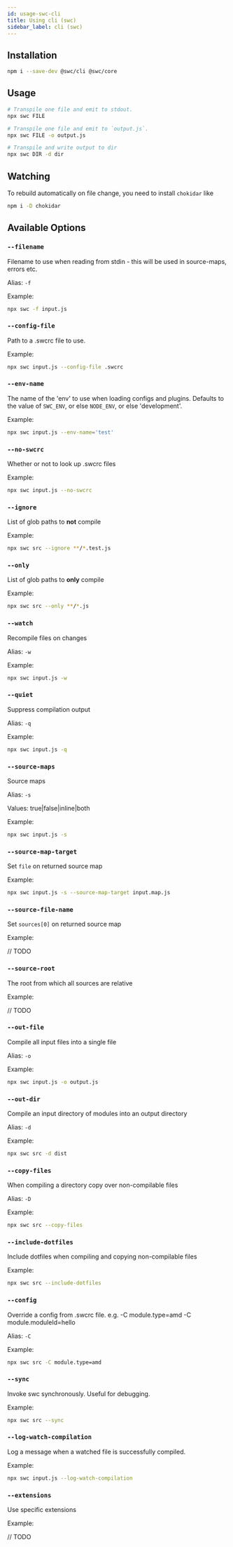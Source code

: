 ```yaml
---
id: usage-swc-cli
title: Using cli (swc)
sidebar_label: cli (swc)
---
```


## Installation

```sh
npm i --save-dev @swc/cli @swc/core
```

## Usage

```sh
# Transpile one file and emit to stdout.
npx swc FILE

# Transpile one file and emit to `output.js`.
npx swc FILE -o output.js

# Transpile and write output to dir
npx swc DIR -d dir
```

## Watching

To rebuild automatically on file change, you need to install `chokidar` like

```sh
npm i -D chokidar

```

## Available Options

### `--filename`

Filename to use when reading from stdin - this will be used in source-maps, errors etc.

Alias: `-f`

Example:

```sh
npx swc -f input.js
```

### `--config-file`

Path to a .swcrc file to use.

Example:

```sh
npx swc input.js --config-file .swcrc
```

### `--env-name`

The name of the 'env' to use when loading configs and plugins.
Defaults to the value of `SWC_ENV`, or else `NODE_ENV`, or else 'development'.

Example:

```sh
npx swc input.js --env-name='test'
```

### `--no-swcrc`

Whether or not to look up .swcrc files

Example:

```sh
npx swc input.js --no-swcrc
```

### `--ignore`

List of glob paths to **not** compile

Example:

```sh
npx swc src --ignore **/*.test.js
```

### `--only`

List of glob paths to **only** compile

Example:

```sh
npx swc src --only **/*.js
```

### `--watch`

Recompile files on changes

Alias: `-w`

Example:

```sh
npx swc input.js -w
```

### `--quiet`

Suppress compilation output

Alias: `-q`

Example:

```sh
npx swc input.js -q
```

### `--source-maps`

Source maps

Alias: `-s`

Values: true|false|inline|both

Example:

```sh
npx swc input.js -s
```

### `--source-map-target`

Set `file` on returned source map

Example:

```sh
npx swc input.js -s --source-map-target input.map.js
```

### `--source-file-name`

Set `sources[0]` on returned source map

Example:

// TODO

### `--source-root`

The root from which all sources are relative

Example:

// TODO

### `--out-file`

Compile all input files into a single file

Alias: `-o`

Example:

```sh
npx swc input.js -o output.js
```

### `--out-dir`

Compile an input directory of modules into an output directory

Alias: `-d`

Example:

```sh
npx swc src -d dist
```

### `--copy-files`

When compiling a directory copy over non-compilable files

Alias: `-D`

Example:

```sh
npx swc src --copy-files
```

### `--include-dotfiles`

Include dotfiles when compiling and copying non-compilable files

Example:

```sh
npx swc src --include-dotfiles
```

### `--config`

Override a config from .swcrc file. e.g. -C module.type=amd -C module.moduleId=hello

Alias: `-C`

Example:

```sh
npx swc src -C module.type=amd
```

### `--sync`

Invoke swc synchronously. Useful for debugging.

Example:

```sh
npx swc src --sync
```

### `--log-watch-compilation`

Log a message when a watched file is successfully compiled.

Example:

```sh
npx swc input.js --log-watch-compilation
```

### `--extensions`

Use specific extensions

Example:

// TODO
